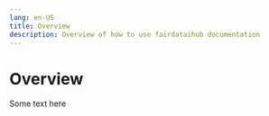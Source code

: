 ```yaml
---
lang: en-US
title: Overview
description: Overview of how to use fairdataihub documentation
---
```


# Overview

Some text here
